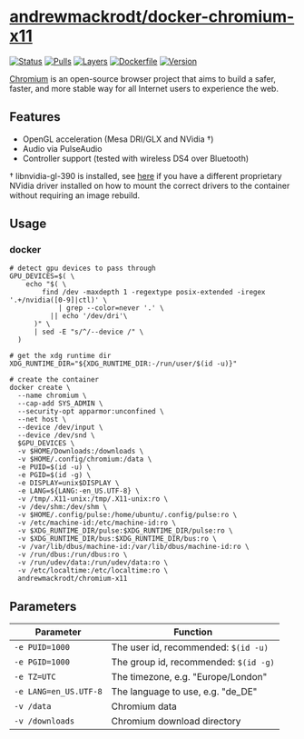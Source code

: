 # [andrewmackrodt/docker-chromium-x11](https://github.com/andrewmackrodt/dockerfiles/tree/master/chromium-x11)

[![Status](https://jenkins.mackrodt.io/buildStatus/icon?job=dockerfiles%2Fchromium-x11)][status]
[![Pulls](https://img.shields.io/docker/pulls/andrewmackrodt/chromium-x11.svg)][pulls]
[![Layers](https://images.microbadger.com/badges/image/andrewmackrodt/chromium-x11.svg)][layers]
[![Dockerfile](https://img.shields.io/github/size/andrewmackrodt/dockerfiles/chromium-x11/Dockerfile.svg?label=dockerfile)][dockerfile]
[![Version](https://images.microbadger.com/badges/version/andrewmackrodt/chromium-x11.svg)][version]

[status]: https://jenkins.mackrodt.io/job/dockerfiles/job/chromium-x11/
[pulls]: https://hub.docker.com/r/andrewmackrodt/chromium-x11
[layers]: https://microbadger.com/images/andrewmackrodt/chromium-x11
[dockerfile]: https://github.com/andrewmackrodt/dockerfiles/blob/master/chromium-x11/Dockerfile
[version]: https://hub.docker.com/r/andrewmackrodt/chromium-x11/tags

[Chromium](https://www.chromium.org/Home) is an open-source browser project that aims
to build a safer, faster, and more stable way for all Internet users to
experience the web.

## Features

* OpenGL acceleration (Mesa DRI/GLX and NVidia †)
* Audio via PulseAudio
* Controller support (tested with wireless DS4 over Bluetooth)

† libnvidia-gl-390 is installed, see [here][gist] if you have a different
proprietary NVidia driver installed on how to mount the correct drivers to
the container without requiring an image rebuild.

[gist]: https://gist.github.com/andrewmackrodt/e5f9eaf63c9296db73901796bc46a3f8

## Usage

### docker

```
# detect gpu devices to pass through
GPU_DEVICES=$( \
    echo "$( \
        find /dev -maxdepth 1 -regextype posix-extended -iregex '.+/nvidia([0-9]|ctl)' \
            | grep --color=never '.' \
          || echo '/dev/dri'\
      )" \
      | sed -E "s/^/--device /" \
  )

# get the xdg runtime dir
XDG_RUNTIME_DIR="${XDG_RUNTIME_DIR:-/run/user/$(id -u)}"

# create the container
docker create \
  --name chromium \
  --cap-add SYS_ADMIN \
  --security-opt apparmor:unconfined \
  --net host \
  --device /dev/input \
  --device /dev/snd \
  $GPU_DEVICES \
  -v $HOME/Downloads:/downloads \
  -v $HOME/.config/chromium:/data \
  -e PUID=$(id -u) \
  -e PGID=$(id -g) \
  -e DISPLAY=unix$DISPLAY \
  -e LANG=${LANG:-en_US.UTF-8} \
  -v /tmp/.X11-unix:/tmp/.X11-unix:ro \
  -v /dev/shm:/dev/shm \
  -v $HOME/.config/pulse:/home/ubuntu/.config/pulse:ro \
  -v /etc/machine-id:/etc/machine-id:ro \
  -v $XDG_RUNTIME_DIR/pulse:$XDG_RUNTIME_DIR/pulse:ro \
  -v $XDG_RUNTIME_DIR/bus:$XDG_RUNTIME_DIR/bus:ro \
  -v /var/lib/dbus/machine-id:/var/lib/dbus/machine-id:ro \
  -v /run/dbus:/run/dbus:ro \
  -v /run/udev/data:/run/udev/data:ro \
  -v /etc/localtime:/etc/localtime:ro \
  andrewmackrodt/chromium-x11
```

## Parameters

| Parameter | Function |
| --- | --- |
| `-e PUID=1000` | The user id, recommended: `$(id -u)` |
| `-e PGID=1000` | The group id, recommended: `$(id -g)` |
| `-e TZ=UTC` | The timezone, e.g. "Europe/London" |
| `-e LANG=en_US.UTF-8` | The language to use, e.g. "de_DE" |
| `-v /data` | Chromium data |
| `-v /downloads` | Chromium download directory |
